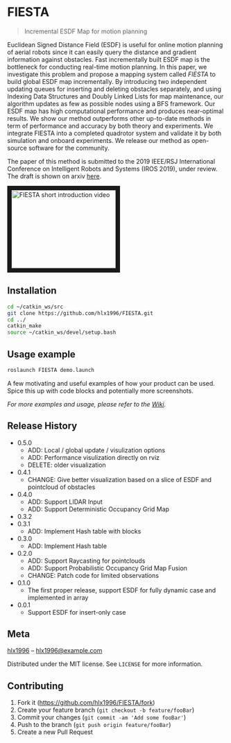 # FIESTA
> Incremental ESDF Map for motion planning

Euclidean Signed Distance Field (ESDF) is useful for online motion planning of aerial robots
since it can easily query the distance and gradient information against obstacles.
Fast incrementally built ESDF map is the bottleneck for conducting real-time motion planning.
In this paper, we investigate this problem and propose a mapping system called *FIESTA* to build
global ESDF map incrementally. By introducing two independent updating queues for inserting and
deleting obstacles separately, and using Indexing Data Structures and Doubly Linked Lists for
map maintenance, our algorithm updates as few as possible nodes using a BFS framework. Our ESDF
map has high computational performance and produces near-optimal results.
We show our method outperforms other up-to-date methods in term of performance and accuracy
by both theory and experiments. We integrate FIESTA into a completed quadrotor system and validate
it by both simulation and onboard experiments. We release our method as open-source software for the community. 

The paper of this method is submitted to the 2019 IEEE/RSJ International Conference on
Intelligent Robots and Systems (IROS 2019), under review.  The draft is shown on arxiv
[here](https://arxiv.org/submit/2599481/view).


<a href="http://www.youtube.com/watch?feature=player_embedded&v=pgRi8LOnT6Y
" target="_blank"><img src="https://i9.ytimg.com/vi/pgRi8LOnT6Y/maxresdefault.jpg?sqp=CJD5_-MF&rs=AOn4CLBjiSiAZX9OoNn-iYOXa9KTqWq_fg&time=1551891870311" 
alt="FIESTA short introduction video" width="240" height="180" border="10" /></a>

## Installation

```sh
cd ~/catkin_ws/src
git clone https://github.com/hlx1996/FIESTA.git
cd ../
catkin_make
source ~/catkin_ws/devel/setup.bash
```

## Usage example

```sh
roslaunch FIESTA demo.launch
```

A few motivating and useful examples of how your product can be used. Spice this up with code blocks and potentially more screenshots.

_For more examples and usage, please refer to the [Wiki][wiki]._



## Release History
* 0.5.0
    * ADD: Local / global update / visulization options
    * ADD: Performance visulization directly on rviz
    * DELETE: older visualization
* 0.4.1
    * CHANGE: Give better visualization based on a slice of ESDF and pointcloud of obstacles
* 0.4.0
    * ADD: Support LIDAR Input
    * ADD: Support Deterministic Occupancy Grid Map
* 0.3.2
* 0.3.1
    * ADD: Implement Hash table with blocks
* 0.3.0
    * ADD: Implement Hash table   
* 0.2.0
    * ADD: Support Raycasting for pointclouds
    * ADD: Support Probabilistic Occupancy Grid Map Fusion
    * CHANGE: Patch code for limited observations
* 0.1.0
    * The first proper release, support ESDF for fully dynamic case and implemented in array
* 0.0.1
    * Support ESDF for insert-only case

## Meta

[hlx1996](https://github.com/hlx1996/) – hlx1996@example.com

Distributed under the MIT license. See ``LICENSE`` for more information.

## Contributing

1. Fork it (<https://github.com/hlx1996/FIESTA/fork>)
2. Create your feature branch (`git checkout -b feature/fooBar`)
3. Commit your changes (`git commit -am 'Add some fooBar'`)
4. Push to the branch (`git push origin feature/fooBar`)
5. Create a new Pull Request

<!-- Markdown link & img dfn's -->
[wiki]: https://github.com/hlx1996/FIESTA/wiki
